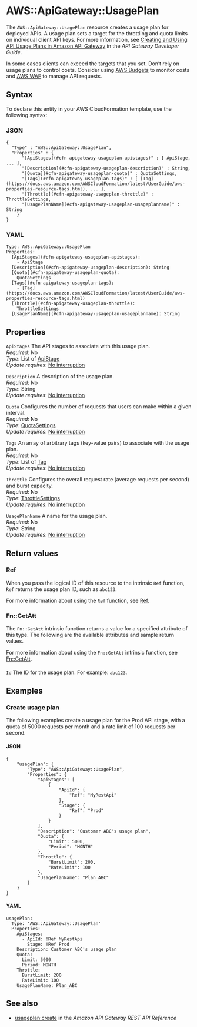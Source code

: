 # AWS::ApiGateway::UsagePlan<a name="aws-resource-apigateway-usageplan"></a>

The `AWS::ApiGateway::UsagePlan` resource creates a usage plan for deployed APIs\. A usage plan sets a target for the throttling and quota limits on individual client API keys\. For more information, see [Creating and Using API Usage Plans in Amazon API Gateway](https://docs.aws.amazon.com/apigateway/latest/developerguide/api-gateway-api-usage-plans.html) in the *API Gateway Developer Guide*\.

In some cases clients can exceed the targets that you set\. Don’t rely on usage plans to control costs\. Consider using [AWS Budgets](https://docs.aws.amazon.com/cost-management/latest/userguide/budgets-managing-costs.html) to monitor costs and [AWS WAF](https://docs.aws.amazon.com/waf/latest/developerguide/waf-chapter.html) to manage API requests\.

## Syntax<a name="aws-resource-apigateway-usageplan-syntax"></a>

To declare this entity in your AWS CloudFormation template, use the following syntax:

### JSON<a name="aws-resource-apigateway-usageplan-syntax.json"></a>

```
{
  "Type" : "AWS::ApiGateway::UsagePlan",
  "Properties" : {
      "[ApiStages](#cfn-apigateway-usageplan-apistages)" : [ ApiStage, ... ],
      "[Description](#cfn-apigateway-usageplan-description)" : String,
      "[Quota](#cfn-apigateway-usageplan-quota)" : QuotaSettings,
      "[Tags](#cfn-apigateway-usageplan-tags)" : [ [Tag](https://docs.aws.amazon.com/AWSCloudFormation/latest/UserGuide/aws-properties-resource-tags.html), ... ],
      "[Throttle](#cfn-apigateway-usageplan-throttle)" : ThrottleSettings,
      "[UsagePlanName](#cfn-apigateway-usageplan-usageplanname)" : String
    }
}
```

### YAML<a name="aws-resource-apigateway-usageplan-syntax.yaml"></a>

```
Type: AWS::ApiGateway::UsagePlan
Properties: 
  [ApiStages](#cfn-apigateway-usageplan-apistages): 
    - ApiStage
  [Description](#cfn-apigateway-usageplan-description): String
  [Quota](#cfn-apigateway-usageplan-quota): 
    QuotaSettings
  [Tags](#cfn-apigateway-usageplan-tags): 
    - [Tag](https://docs.aws.amazon.com/AWSCloudFormation/latest/UserGuide/aws-properties-resource-tags.html)
  [Throttle](#cfn-apigateway-usageplan-throttle): 
    ThrottleSettings
  [UsagePlanName](#cfn-apigateway-usageplan-usageplanname): String
```

## Properties<a name="aws-resource-apigateway-usageplan-properties"></a>

`ApiStages`  <a name="cfn-apigateway-usageplan-apistages"></a>
The API stages to associate with this usage plan\.  
*Required*: No  
*Type*: List of [ApiStage](aws-properties-apigateway-usageplan-apistage.md)  
*Update requires*: [No interruption](https://docs.aws.amazon.com/AWSCloudFormation/latest/UserGuide/using-cfn-updating-stacks-update-behaviors.html#update-no-interrupt)

`Description`  <a name="cfn-apigateway-usageplan-description"></a>
A description of the usage plan\.  
*Required*: No  
*Type*: String  
*Update requires*: [No interruption](https://docs.aws.amazon.com/AWSCloudFormation/latest/UserGuide/using-cfn-updating-stacks-update-behaviors.html#update-no-interrupt)

`Quota`  <a name="cfn-apigateway-usageplan-quota"></a>
Configures the number of requests that users can make within a given interval\.  
*Required*: No  
*Type*: [QuotaSettings](aws-properties-apigateway-usageplan-quotasettings.md)  
*Update requires*: [No interruption](https://docs.aws.amazon.com/AWSCloudFormation/latest/UserGuide/using-cfn-updating-stacks-update-behaviors.html#update-no-interrupt)

`Tags`  <a name="cfn-apigateway-usageplan-tags"></a>
An array of arbitrary tags \(key\-value pairs\) to associate with the usage plan\.  
*Required*: No  
*Type*: List of [Tag](https://docs.aws.amazon.com/AWSCloudFormation/latest/UserGuide/aws-properties-resource-tags.html)  
*Update requires*: [No interruption](https://docs.aws.amazon.com/AWSCloudFormation/latest/UserGuide/using-cfn-updating-stacks-update-behaviors.html#update-no-interrupt)

`Throttle`  <a name="cfn-apigateway-usageplan-throttle"></a>
Configures the overall request rate \(average requests per second\) and burst capacity\.  
*Required*: No  
*Type*: [ThrottleSettings](aws-properties-apigateway-usageplan-throttlesettings.md)  
*Update requires*: [No interruption](https://docs.aws.amazon.com/AWSCloudFormation/latest/UserGuide/using-cfn-updating-stacks-update-behaviors.html#update-no-interrupt)

`UsagePlanName`  <a name="cfn-apigateway-usageplan-usageplanname"></a>
A name for the usage plan\.  
*Required*: No  
*Type*: String  
*Update requires*: [No interruption](https://docs.aws.amazon.com/AWSCloudFormation/latest/UserGuide/using-cfn-updating-stacks-update-behaviors.html#update-no-interrupt)

## Return values<a name="aws-resource-apigateway-usageplan-return-values"></a>

### Ref<a name="aws-resource-apigateway-usageplan-return-values-ref"></a>

When you pass the logical ID of this resource to the intrinsic `Ref` function, `Ref` returns the usage plan ID, such as `abc123`\.

For more information about using the `Ref` function, see [Ref](https://docs.aws.amazon.com/AWSCloudFormation/latest/UserGuide/intrinsic-function-reference-ref.html)\.

### Fn::GetAtt<a name="aws-resource-apigateway-usageplan-return-values-fn--getatt"></a>

The `Fn::GetAtt` intrinsic function returns a value for a specified attribute of this type\. The following are the available attributes and sample return values\.

For more information about using the `Fn::GetAtt` intrinsic function, see [Fn::GetAtt](https://docs.aws.amazon.com/AWSCloudFormation/latest/UserGuide/intrinsic-function-reference-getatt.html)\.

#### <a name="aws-resource-apigateway-usageplan-return-values-fn--getatt-fn--getatt"></a>

`Id`  <a name="Id-fn::getatt"></a>
The ID for the usage plan\. For example: `abc123`\.

## Examples<a name="aws-resource-apigateway-usageplan--examples"></a>



### Create usage plan<a name="aws-resource-apigateway-usageplan--examples--Create_usage_plan"></a>

The following examples create a usage plan for the Prod API stage, with a quota of 5000 requests per month and a rate limit of 100 requests per second\.

#### JSON<a name="aws-resource-apigateway-usageplan--examples--Create_usage_plan--json"></a>

```
{
    "usagePlan": {
        "Type": "AWS::ApiGateway::UsagePlan",
        "Properties": {
            "ApiStages": [
                {
                    "ApiId": {
                        "Ref": "MyRestApi"
                    },
                    "Stage": {
                        "Ref": "Prod"
                    }
                }
            ],
            "Description": "Customer ABC's usage plan",
            "Quota": {
                "Limit": 5000,
                "Period": "MONTH"
            },
            "Throttle": {
                "BurstLimit": 200,
                "RateLimit": 100
            },
            "UsagePlanName": "Plan_ABC"
        }
    }
}
```

#### YAML<a name="aws-resource-apigateway-usageplan--examples--Create_usage_plan--yaml"></a>

```
usagePlan:
  Type: 'AWS::ApiGateway::UsagePlan'
  Properties:
    ApiStages:
      - ApiId: !Ref MyRestApi
        Stage: !Ref Prod
    Description: Customer ABC's usage plan
    Quota:
      Limit: 5000
      Period: MONTH
    Throttle:
      BurstLimit: 200
      RateLimit: 100
    UsagePlanName: Plan_ABC
```

## See also<a name="aws-resource-apigateway-usageplan--seealso"></a>
+ [usageplan:create](https://docs.aws.amazon.com/apigateway/api-reference/link-relation/usageplan-create/) in the *Amazon API Gateway REST API Reference*

